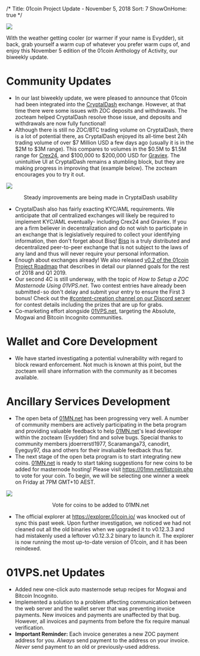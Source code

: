 /*
Title: 01coin Project Update - November 5, 2018
Sort: 7
ShowOnHome: true
*/

![](https://cdn.steemitimages.com/DQmRaNyQtp2jTKrCJhHHVTANMFunq9RoNguD9SaxjMcqbKE/image.png)

With the weather getting cooler (or warmer if your name is Evydder), sit back, grab yourself a warm cup of whatever you prefer warm cups of, and enjoy this November 5 edition of the 01coin Anthology of Activity, our biweekly update.

# Community Updates

- In our last biweekly update, we were pleased to announce that 01coin had been integrated into the [CryptalDash](https://www.cryptaldash.com/go) exchange. However, at that time there were some issues with ZOC deposits and withdrawals. The zocteam helped CryptalDash resolve those issue, and deposits and withdrawals are now fully functional! 
- Although there is still no ZOC/BTC trading volume on CryptalDash, there is a lot of potential there, as CryptalDash enjoyed its all-time best 24h trading volume of over $7 Million USD a few days ago (usually it is in the $2M to $3M range). This compares to volumes in the $0.5M to $1.5M range for [Crex24](https://crex24.com/exchange/ZOC-BTC), and $100,000 to $200,000 USD for [Graviex](https://graviex.net/markets/zocbtc). The unintuitive UI at CryptalDash remains a stumbling block, but they are making progress in improving that (example below). The zocteam encourages you to try it out.

![](https://cdn.steemitimages.com/DQmcCXnuFvTBPwTdtVeH3sXQSnnCwaXMbWChmNAA7kbB4aR/image.png)
<p style="text-align: center;">Steady improvements are being made in CryptalDash usability</p>

- CryptalDash also has fairly exacting KYC/AML requirements. We anticipate that *all* centralized exchanges will likely be required to implement KYC/AML eventually- including Crex24 and Graviex. If you are a firm believer in decentralization and do not wish to participate in an exchange that is legislatively required to collect your identifying information, then don't forget about Bisq! [Bisq](https://markets.bisq.network/?market=zoc_btc) is a truly distributed and decentralized peer-to-peer exchange that is not subject to the laws of any land and thus will never require your personal information. 
- Enough about exchanges already! We also released [v0.2 of the 01coin Project Roadmap](https://files.01coin.io/01KT-Roadmap-v0.2.pdf) that describes in detail our planned goals for the rest of 2018 and Q1 2019. 
- Our second 4C is still underway, with the topic of *How to Setup a ZOC Masternode Using 01VPS.net*. Two contest entries have already been submitted - so don't delay and submit your entry to ensure the First 3 bonus! Check out the [#content-creation channel on our Discord server](https://discord.gg/yfFvM59) for contest details including the prizes that are up for grabs.
- Co-marketing effort alongside [01VPS.net](https://01VPS.net), targeting the Absolute, Mogwai and Bitcoin Incognito communities.

# Wallet and Core Development

- We have started investigating a potential vulnerability with regard to block reward enforcement. Not much is known at this point, but the zocteam will share information with the community as it becomes available.

# Ancillary Services Development

- The open beta of [01MN.net](https://01MN.net) has been progressing very well. A number of community members are actively participating in the beta program and providing valuable feedback to help [01MN.net](https://01MN.net)'s lead developer within the zocteam (Evydder) find and solve bugs. Special thanks to community members jdoerrerstl1977, Scaramanga73, canodirt, Eyeguy97, dsa and others for their invaluable feedback thus far.
- The next stage of the open beta program is to start integrating new coins. [01MN.net](https://01MN.net) is ready to start taking suggestions for new coins to be added for masternode hosting! Please visit https://01mn.net/listcoin.php to vote for your coin. To begin, we will be selecting one winner a week on Friday at 7PM GMT+10 AEST.

![](https://cdn.steemitimages.com/DQmbmuJwmHQrUXRkXJWBKFYqtm6sguhdLUNCFWkWJ6WDq6x/image.png)
<p style="text-align: center;">Vote for coins to be added to 01MN.net</p>

- The official explorer at https://explorer.01coin.io/ was knocked out of sync this past week. Upon further investigation, we noticed we had not cleaned out all the old binaries when we upgraded it to v0.12.3.3 and had mistakenly used a leftover v0.12.3.2 binary to launch it. The explorer is now running the most up-to-date version of 01coin, and it has been reindexed. 

# 01VPS.net Updates

- Added new one-click auto masternode setup recipes for Mogwai and Bitcoin Incognito.
- Implemented a solution to a problem affecting communication between the web server and the wallet server that was preventing invoice payments. New invoices and payments are unaffected by that bug. However, all invoices and payments from before the fix require manual verification.
- **Important Reminder:** Each invoice generates a new ZOC payment address for you. *Always* send payment to the address on your invoice. *Never* send payment to an old or previously-used address.
